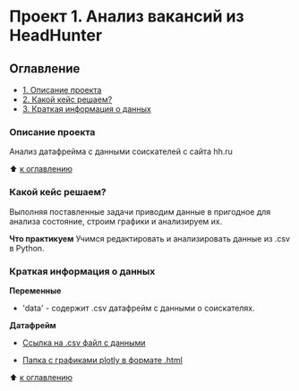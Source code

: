 # Проект 1. Анализ вакансий из HeadHunter

## Оглавление
- [1. Описание проекта](https://github.com/mrKaffeine/autistic_convulsions/tree/main/project_1/README.md#Описание-проекта)
- [2. Какой кейс решаем?](https://github.com/mrKaffeine/autistic_convulsions/tree/main/project_1/README.md#Какой-кейс-решаем?)
- [3. Краткая информация о данных](https://github.com/mrKaffeine/autistic_convulsions/tree/main/project_1/README.md#Краткая-информация-о-данных)

### Описание проекта
Анализ датафрейма с данными соискателей с сайта hh.ru

:arrow_up: [к оглавлению](https://github.com/mrKaffeine/autistic_convulsions/tree/main/project_1/README.md#Оглавление)

### Какой кейс решаем?
Выполняя поставленные задачи приводим данные в пригодное для анализа состояние, строим графики и анализируем их.

**Что практикуем** 
Учимся редактировать и анализировать данные из .csv в Python.

### Краткая информация о данных
**Переменные**
- 'data' - содержит .csv датафрейм с данными о соискателях.

**Датафрейм**
- [Ссылка на .csv файл с данными](https://drive.google.com/drive/folders/1vZBLFyEvgQbk-WsAjP1_Pcm_SEXBWU1_?usp=sharing)

- [Папка с графиками plotly в формате .html](https://github.com/mrKaffeine/autistic_convulsions/tree/main/project_1/vis)

:arrow_up: [к оглавлению](https://github.com/mrKaffeine/autistic_convulsions/tree/main/project_1/README.md#Оглавление)
